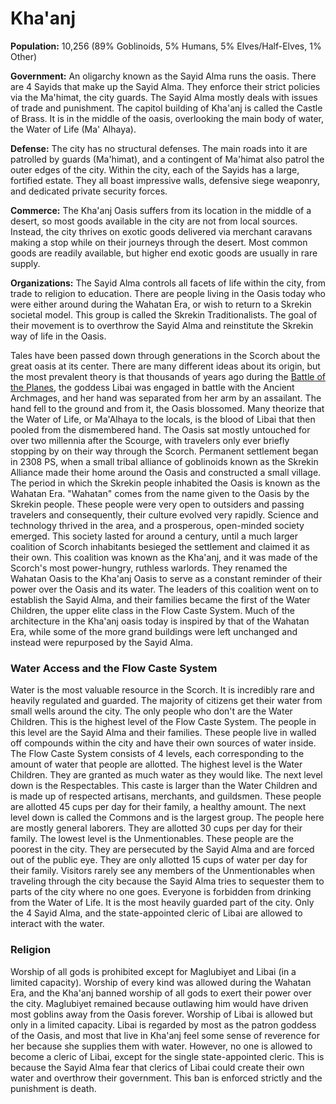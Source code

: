 # Kha'anj
**Population:** 10,256 (89% Goblinoids, 5% Humans, 5% Elves/Half-Elves, 1% Other)

**Government:** An oligarchy known as the Sayid Alma runs the oasis. There are 4 Sayids that make up the Sayid Alma. They enforce their strict policies via the Ma'himat, the city guards. The Sayid Alma mostly deals with issues of trade and punishment. The capitol building of Kha'anj is called the Castle of Brass. It is in the middle of the oasis, overlooking the main body of water, the Water of Life (Ma' Alhaya).

**Defense:** The city has no structural defenses. The main roads into it are patrolled by guards (Ma'himat), and a contingent of Ma'himat also patrol the outer edges of the city. Within the city, each of the Sayids has a large, fortified estate. They all boast impressive walls, defensive siege weaponry, and dedicated private security forces.

**Commerce:** The Kha'anj Oasis suffers from its location in the middle of a desert, so most goods available in the city are not from local sources. Instead, the city thrives on exotic goods delivered via merchant caravans making a stop while on their journeys through the desert. Most common goods are readily available, but higher end exotic goods are usually in rare supply.

**Organizations:** The Sayid Alma controls all facets of life within the city, from trade to religion to education. There are people living in the Oasis today who were either around during the Wahatan Era, or wish to return to a Skrekin societal model. This group is called the Skrekin Traditionalists. The goal of their movement is to overthrow the Sayid Alma and reinstitute the Skrekin way of life in the Oasis.

Tales have been passed down through generations in the Scorch about the great oasis at its center. There are many different ideas about its origin, but the most prevalent theory is that thousands of years ago during the [Battle of the Planes](The%20Great%20Dissension), the goddess Libai was engaged in battle with the Ancient Archmages, and her hand was separated from her arm by an assailant. The hand fell to the ground and from it, the Oasis blossomed. Many theorize that the Water of Life, or Ma'Alhaya to the locals, is the blood of Libai that then pooled from the dismembered hand.
The Oasis sat mostly untouched for over two millennia after the Scourge, with travelers only ever briefly stopping by on their way through the Scorch. Permanent settlement began in 2308 PS, when a small tribal alliance of goblinoids known as the Skrekin Alliance made their home around the Oasis and constructed a small village. The period in which the Skrekin people inhabited the Oasis is known as the Wahatan Era. "Wahatan" comes from the name given to the Oasis by the Skrekin people. These people were very open to outsiders and passing travelers and consequently, their culture evolved very rapidly. Science and technology thrived in the area, and a prosperous, open-minded society emerged.
This society lasted for around a century, until a much larger coalition of Scorch inhabitants besieged the settlement and claimed it as their own. This coalition was known as the Kha'anj, and it was made of the Scorch's most power-hungry, ruthless warlords. They renamed the Wahatan Oasis to the Kha'anj Oasis to serve as a constant reminder of their power over the Oasis and its water. The leaders of this coalition went on to establish the Sayid Alma, and their families became the first of the Water Children, the upper elite class in the Flow Caste System. Much of the architecture in the Kha'anj oasis today is inspired by that of the Wahatan Era, while some of the more grand buildings were left unchanged and instead were repurposed by the Sayid Alma.

### Water Access and the Flow Caste System
Water is the most valuable resource in the Scorch. It is incredibly rare and heavily regulated and guarded. The majority of citizens get their water from small wells around the city. The only people who don't are the Water Children. This is the highest level of the Flow Caste System. The people in this level are the Sayid Alma and their families. These people live in walled off compounds within the city and have their own sources of water inside. 
The Flow Caste System consists of 4 levels, each corresponding to the amount of water that people are allotted. The highest level is the Water Children. They are granted as much water as they would like. The next level down is the Respectables. This caste is larger than the Water Children and is made up of respected artisans, merchants, and guildsmen. These people are allotted 45 cups per day for their family, a healthy amount. The next level down is called the Commons and is the largest group. The people here are mostly general laborers. They are allotted 30 cups per day for their family. The lowest level is the Unmentionables. These people are the poorest in the city. They are persecuted by the Sayid Alma and are forced out of the public eye. They are only allotted 15 cups of water per day for their family. Visitors rarely see any members of the Unmentionables when traveling through the city because the Sayid Alma tries to sequester them to parts of the city where no one goes.
Everyone is forbidden from drinking from the Water of Life. It is the most heavily guarded part of the city. Only the 4 Sayid Alma, and the state-appointed cleric of Libai are allowed to interact with the water.

### Religion
Worship of all gods is prohibited except for Maglubiyet and Libai (in a limited capacity). Worship of every kind was allowed during the Wahatan Era, and the Kha'anj banned worship of all gods to exert their power over the city. Maglubiyet remained because outlawing him would have driven most goblins away from the Oasis forever.
Worship of Libai is allowed but only in a limited capacity. Libai is regarded by most as the patron goddess of the Oasis, and most that live in Kha'anj feel some sense of reverence for her because she supplies them with water. However, no one is allowed to become a cleric of Libai, except for the single state-appointed cleric. This is because the Sayid Alma fear that clerics of Libai could create their own water and overthrow their government. This ban is enforced strictly and the punishment is death.